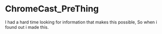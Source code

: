 # ChromeCast_PreThing
I had a hard time looking for information that makes this possible, So when i found out i made this.
